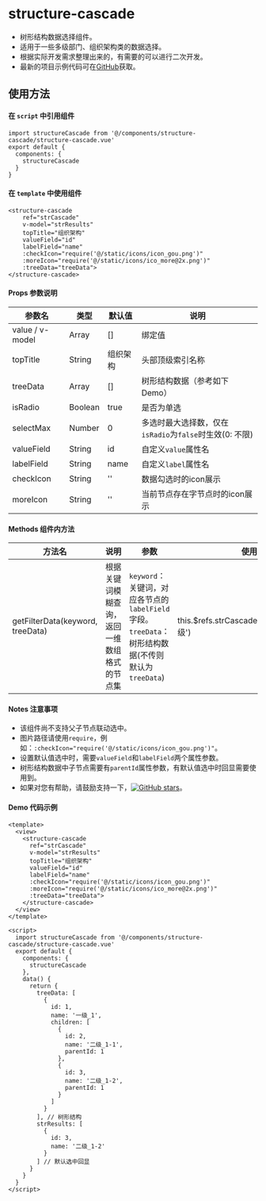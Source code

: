 # structure-cascade

   - 树形结构数据选择组件。
   - 适用于一些多级部门、组织架构类的数据选择。
   - 根据实际开发需求整理出来的，有需要的可以进行二次开发。
   - 最新的项目示例代码可在[GitHub](https://github.com/JamyKing/uni-load-refresh)获取。

## 使用方法

#### 在 `script` 中引用组件

```
import structureCascade from '@/components/structure-cascade/structure-cascade.vue'
export default {
  components: {
    structureCascade
  }
}
```

#### 在 `template` 中使用组件

```
<structure-cascade
    ref="strCascade"
    v-model="strResults"
    topTitle="组织架构"
    valueField="id"
    labelField="name"
    :checkIcon="require('@/static/icons/icon_gou.png')"
    :moreIcon="require('@/static/icons/ico_more@2x.png')"
    :treeData="treeData">
</structure-cascade>
```

#### Props 参数说明

| 参数名 | 类型 | 默认值 | 说明 |
| ------ | ------ | ------ | ------ |
| value / v-model | Array | [] | 绑定值 |
| topTitle | String | 组织架构 | 头部顶级索引名称 |
| treeData | Array | [] | 树形结构数据（参考如下Demo） |
| isRadio | Boolean | true | 是否为单选 |
| selectMax | Number | 0 | 多选时最大选择数，仅在`isRadio`为`false`时生效(0: 不限) |
| valueField | String | id | 自定义`value`属性名 |
| labelField | String | name | 自定义`label`属性名 |
| checkIcon | String | '' | 数据勾选时的icon展示 |
| moreIcon | String | '' | 当前节点存在字节点时的icon展示 |

#### Methods 组件内方法

| 方法名 | 说明 | 参数 | 使用 |
| ------ | ------ | ------ | ------ |
| getFilterData(keyword, treeData) | 根据关键词模糊查询，返回一维数组格式的节点集 | `keyword`：关键词，对应各节点的`labelField`字段。 `treeData`：树形结构数据(不传则默认为`treeData`) | this.$refs.strCascade.getFilterData('一级') |

#### Notes 注意事项

  - 该组件尚不支持父子节点联动选中。
  - 图片路径请使用`require`，例如：`:checkIcon="require('@/static/icons/icon_gou.png')"`。
  - 设置默认值选中时，需要`valueField`和`labelField`两个属性参数。
  - 树形结构数据中子节点需要有`parentId`属性参数，有默认值选中时回显需要使用到。
  - 如果对您有帮助，请鼓励支持一下，[![GitHub stars](https://img.shields.io/github/stars/JamyKing/uni-load-refresh?style=falt)](https://github.com/JamyKing/uni-load-refresh)。

#### Demo 代码示例

```
<template>
  <view>
    <structure-cascade
      ref="strCascade"
      v-model="strResults"
      topTitle="组织架构"
      valueField="id"
      labelField="name"
      :checkIcon="require('@/static/icons/icon_gou.png')"
      :moreIcon="require('@/static/icons/ico_more@2x.png')"
      :treeData="treeData">
    </structure-cascade>
  </view>
</template>

<script>
  import structureCascade from '@/components/structure-cascade/structure-cascade.vue'
  export default {
    components: {
      structureCascade
    },
    data() {
      return {
        treeData: [
          {
            id: 1,
            name: '一级_1',
            children: [
              {
                id: 2,
                name: '二级_1-1',
                parentId: 1
              },
              {
                id: 3,
                name: '二级_1-2',
                parentId: 1
              }
            ]
          }
        ], // 树形结构
        strResults: [
          {
            id: 3,
            name: '二级_1-2'
          }
        ] // 默认选中回显
      }
    }
  }
</script>
```
